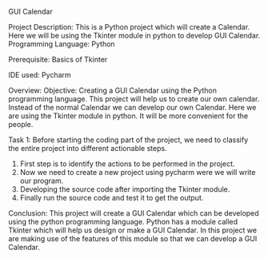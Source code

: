 GUI Calendar

Project Description:
This is a Python project which will create a Calendar. Here we will be using the Tkinter module in python to develop GUI Calendar.
Programming Language:
Python

Prerequisite:
Basics of Tkinter

IDE used:
Pycharm

Overview:
Objective:
Creating a GUI Calendar using the Python programming language. This project will help us to create our own calendar. Instead of the normal Calendar we can develop our own Calendar. Here we are using the Tkinter module in python. It will be more convenient for the people. 

Task 1:
Before starting the coding part of the project, we need to classify the entire project into different actionable steps.
1.	First step is to identify the actions to be performed in the project.
2.	Now we need to create a new project using pycharm were we will write our program.
3.	Developing the source code after importing the Tkinter module.
4.	Finally run the source code and test it to get the output.

Conclusion:
This project will create a GUI Calendar which can be developed using the python programming language.
Python has a module called Tkinter which will help us design or make a GUI Calendar. In this project we are making use of the features of this module so that we can develop a GUI Calendar.
